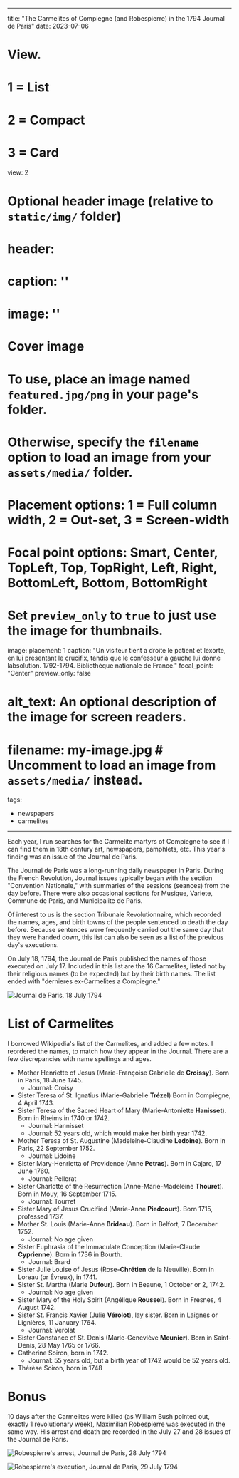   ---
title: "The Carmelites of Compiegne (and Robespierre) in the 1794 Journal de Paris"
date: 2023-07-06

# View.
#   1 = List
#   2 = Compact
#   3 = Card
view: 2

# Optional header image (relative to `static/img/` folder)
# header:
#  caption: ''
#  image: ''
 
# Cover image
# To use, place an image named `featured.jpg/png` in your page's folder.
# Otherwise, specify the `filename` option to load an image from your `assets/media/` folder.
# Placement options: 1 = Full column width, 2 = Out-set, 3 = Screen-width
# Focal point options: Smart, Center, TopLeft, Top, TopRight, Left, Right, BottomLeft, Bottom, BottomRight
# Set `preview_only` to `true` to just use the image for thumbnails.
image:
  placement: 1
  caption: "Un visiteur tient a droite le patient et lexorte, en lui presentant le crucifix, tandis que le confesseur à gauche lui donne labsolution. 1792-1794. Bibliothèque nationale de France."
  focal_point: "Center"
  preview_only: false
#  alt_text: An optional description of the image for screen readers.
  # filename: my-image.jpg  # Uncomment to load an image from `assets/media/` instead.
  
tags:
 - newspapers
 - carmelites
---

Each year, I run searches for the Carmelite martyrs of Compiegne to see if I can find them in 18th century art, newspapers, pamphlets, etc. This year's finding was an issue of the Journal de Paris. 

The Journal de Paris was a long-running daily newspaper in Paris. During the French Revolution, Journal issues typically began with the section "Convention Nationale," with summaries of the sessions (seances) from the day before. There were also occasional sections for Musique, Variete, Commune de Paris, and Municipalite de Paris. 

Of interest to us is the section Tribunale Revolutionnaire, which recorded the names, ages, and birth towns of the people sentenced to death the day before. Because sentences were frequently carried out the same day that they were handed down, this list can also be seen as a list of the previous day's executions. 

On July 18, 1794, the Journal de Paris published the names of those executed on July 17. Included in this list are the 16 Carmelites, listed not by their religious names (to be expected) but by their birth names. The list ended with "dernieres ex-Carmelites a Compiegne." 

![](/uploads/carmelites-journal/carmelites.png "Journal de Paris, 18 July 1794")

# List of Carmelites

I borrowed Wikipedia's list of the Carmelites, and added a few notes. I reordered the names, to match how they appear in the Journal. There are a few discrepancies with name spellings and ages. 

- Mother Henriette of Jesus (Marie-Françoise Gabrielle de **Croissy**). Born in Paris, 18 June 1745.
  - Journal: Croisy
- Sister Teresa of St. Ignatius (Marie-Gabrielle **Trézel**) Born in Compiègne, 4 April 1743.
- Sister Teresa of the Sacred Heart of Mary (Marie-Antoniette **Hanisset**). Born in Rheims in 1740 or 1742.
  - Journal: Hannisset
  - Journal: 52 years old, which would make her birth year 1742.  
- Mother Teresa of St. Augustine (Madeleine-Claudine **Ledoine**). Born in Paris, 22 September 1752.
  - Journal: Lidoine
- Sister Mary-Henrietta of Providence (Anne **Petras**). Born in Cajarc, 17 June 1760.
  - Journal: Pellerat
- Sister Charlotte of the Resurrection (Anne-Marie-Madeleine **Thouret**). Born in Mouy, 16 September 1715.
  - Journal: Tourret
- Sister Mary of Jesus Crucified (Marie-Anne **Piedcourt**). Born 1715, professed 1737.
- Mother St. Louis (Marie-Anne **Brideau**). Born in Belfort, 7 December 1752.
  - Journal: No age given
- Sister Euphrasia of the Immaculate Conception (Marie-Claude **Cyprienne**). Born in 1736 in Bourth.
  - Journal: Brard
- Sister Julie Louise of Jesus (Rose-**Chrétien** de la Neuville). Born in Loreau (or Évreux), in 1741.
- Sister St. Martha (Marie **Dufour**). Born in Beaune, 1 October or 2, 1742. 
  - Journal: No age given
- Sister Mary of the Holy Spirit (Angélique **Roussel**). Born in Fresnes, 4 August 1742.
- Sister St. Francis Xavier (Julie **Vérolot**), lay sister. Born in Laignes or Lignières, 11 January 1764.
  - Journal: Verolat
- Sister Constance of St. Denis (Marie-Geneviève **Meunier**). Born in Saint-Denis, 28 May 1765 or 1766.
- Catherine Soiron, born in 1742.
  - Journal: 55 years old, but a birth year of 1742 would be 52 years old.
- Thérèse Soiron, born in 1748

# Bonus

10 days after the Carmelites were killed (as William Bush pointed out, exactly 1 revolutionary week), Maximilian Robespierre was executed in the same way. His arrest and death are recorded in the July 27 and 28 issues of the Journal de Paris. 

![](/uploads/carmelites-journal/robespierre_arrest.png "Robespierre's arrest, Journal de Paris, 28 July 1794")

![](/uploads/carmelites-journal/robespierre_death.png "Robespierre's execution, Journal de Paris, 29 July 1794")
